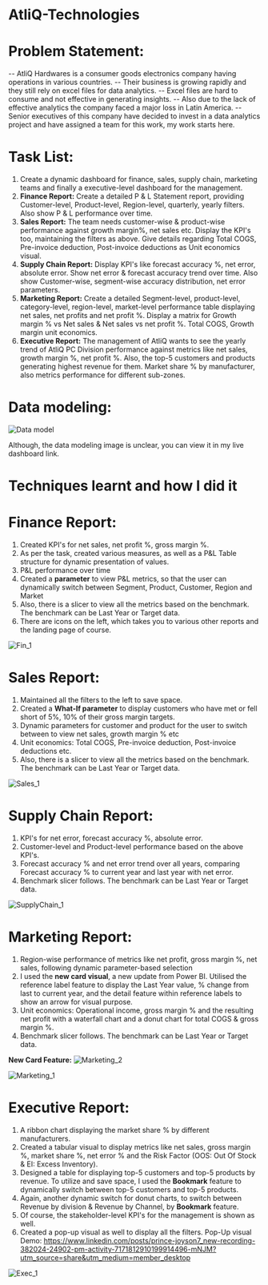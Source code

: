 # AtliQ-Technologies

# **Problem Statement:**

-- AtliQ Hardwares is a consumer goods electronics company having operations in various countries.
-- Their business is growing rapidly and they still rely on excel files for data analytics. 
-- Excel files are hard to consume and not effective in generating insights. 
-- Also due to the lack of effective analytics the company faced a major loss in Latin America.
-- Senior executives of this company have decided to invest in a data analytics project and have assigned a team for this work, my work starts here.

# Task List:
1. Create a dynamic dashboard for finance, sales, supply chain, marketing teams and finally a executive-level dashboard for the management.
2. **Finance Report:** Create a detailed P & L Statement report, providing Customer-level, Product-level, Region-level, quarterly, yearly filters. Also show P & L performance 
   over time.
3. **Sales Report:** The team needs customer-wise & product-wise performance against growth margin%, net sales etc. Display the KPI's too, maintaining the filters as above.
   Give details regarding Total COGS, Pre-invoice deduction, Post-invoice deductions as Unit economics visual.
5. **Supply Chain Report:** Display KPI's like forecast accuracy %, net error, absolute error. Show net error & forecast accuracy trend over time. Also show Customer-wise, 
   segment-wise accuracy distribution, net error parameters.
6. **Marketing Report:** Create a detailed Segment-level, product-level, category-level, region-level, market-level performance table displaying net sales, net profits and 
   net profit %. Display a matrix for Growth margin % vs Net sales & Net sales vs net profit %. Total COGS, Growth margin unit economics.
7. **Executive Report:** The management of AtliQ wants to see the yearly trend of AtliQ PC Division performance against metrics like net sales, growth margin %, net profit %.
   Also, the top-5 customers and products generating highest revenue for them.
   Market share % by manufacturer, also metrics performance for different sub-zones.

# Data modeling:

![Data model](https://github.com/JoysonPrince/AtliQ-Technologies/assets/137388224/06b9511d-4a90-4b9f-8593-f2d703626424)

Although, the data modeling image is unclear, you can view it in my live dashboard link.


# **Techniques learnt and how I did it**

# Finance Report:
1. Created KPI's for net sales, net profit %, gross margin %.
2. As per the task, created various measures, as well as a P&L Table structure for dynamic presentation of values.
3. P&L performance over time
4. Created a **parameter** to view P&L metrics, so that the user can dynamically switch between Segment, Product, Customer, Region and Market
5. Also, there is a slicer to view all the metrics based on the benchmark. The benchmark can be Last Year or Target data.
6. There are icons on the left, which takes you to various other reports and the landing page of course.

 ![Fin_1](https://github.com/JoysonPrince/AtliQ-Technologies/assets/137388224/41bcdb79-7694-466c-9269-2c01b918d639)


# Sales Report:
1. Maintained all the filters to the left to save space.
2. Created a **What-If parameter** to display customers who have met or fell short of 5%, 10% of their gross margin targets.
3. Dynamic parameters for customer and product for the user to switch between to view net sales, growth margin % etc
4. Unit economics: Total COGS, Pre-invoice deduction, Post-invoice deductions etc.
5. Also, there is a slicer to view all the metrics based on the benchmark. The benchmark can be Last Year or Target data.

 ![Sales_1](https://github.com/JoysonPrince/AtliQ-Technologies/assets/137388224/2a49c110-d372-43e6-9bcb-d2badc45aa77)


# Supply Chain Report: 
1. KPI's for net error, forecast accuracy %, absolute error.
2. Customer-level and Product-level performance based on the above KPI's.
3. Forecast accuracy % and net error trend over all years, comparing Forecast accuracy % to current year and last year with net error.
4. Benchmark slicer follows. The benchmark can be Last Year or Target data.

 ![SupplyChain_1](https://github.com/JoysonPrince/AtliQ-Technologies/assets/137388224/11bc785c-65ca-417c-a510-fba879647f3f)


# Marketing Report:
1. Region-wise performance of metrics like net profit, gross margin %, net sales, following dynamic parameter-based selection
2. I used the **new card visual**, a new update from Power BI. Utilised the reference label feature to display the Last Year value, % change from last to current year, and the 
   detail feature within reference labels to show an arrow for visual purpose.
3. Unit economics: Operational income, gross margin % and the resulting net profit with a waterfall chart and a donut chart for total COGS & gross margin %.
4. Benchmark slicer follows. The benchmark can be Last Year or Target data.

  **New Card Feature:** ![Marketing_2](https://github.com/JoysonPrince/AtliQ-Technologies/assets/137388224/937447c2-788e-486d-9973-15e223120de1)
  


 ![Marketing_1](https://github.com/JoysonPrince/AtliQ-Technologies/assets/137388224/123118c7-12d1-4848-afe8-27bc336ffebb)


# Executive Report:
1. A ribbon chart displaying the market share % by different manufacturers.
2. Created a tabular visual to display metrics like net sales, gross margin %, market share %, net error % and the Risk Factor (OOS: Out Of Stock & EI: Excess Inventory).
3. Designed a table for displaying top-5 customers and top-5 products by revenue. To utilize and save space, I used the **Bookmark** feature to dynamically switch between top-5 customers and top-5 products.
4. Again, another dynamic switch for donut charts, to switch between Revenue by division & Revenue by Channel, by **Bookmark** feature.
5. Of course, the stakeholder-level KPI's for the management is shown as well.
6. Created a pop-up visual as well to display all the filters.
   Pop-Up visual Demo:
   https://www.linkedin.com/posts/prince-joyson7_new-recording-382024-24902-pm-activity-7171812910199914496-mNJM?utm_source=share&utm_medium=member_desktop

  
![Exec_1](https://github.com/JoysonPrince/AtliQ-Technologies/assets/137388224/cd64d857-b62b-4b1c-ab20-c320abf681a8)


